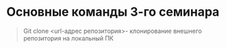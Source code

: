 # Основные команды 3-го семинара

> Git clone <url-адрес репозитория>- клонирование внешнего репозитория на локальный ПК